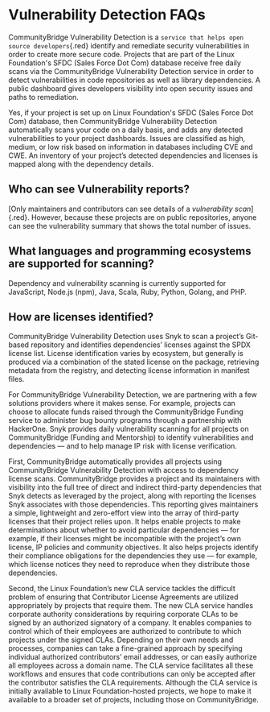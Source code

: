 # Vulnerability Detection FAQs

CommunityBridge Vulnerability Detection is a `service that helps open source developers`{.red} identify and remediate security vulnerabilities in order to create more secure code. Projects that are part of the Linux Foundation's SFDC \(Sales Force Dot Com\) database receive free daily scans via the CommunityBridge Vulnerability Detection service in order to detect vulnerabilities in code repositories as well as library dependencies. A public dashboard gives developers visibility into open security issues and paths to remediation.

Yes, if your project is set up on Linux Foundation's SFDC \(Sales Force Dot Com\) database, then CommunityBridge Vulnerability Detection automatically scans your code on a daily basis, and adds any detected vulnerabilities to your project dashboards. Issues are classified as high, medium, or low risk based on information in databases including CVE and CWE. An inventory of your project’s detected dependencies and licenses is mapped along with the dependency details.

## Who can see Vulnerability reports? <a id="who-can-see-vulnerability-reports"></a>

[Only maintainers and contributors can see details of a *vulnerability scan*] {.red}. However, because these projects are on public repositories, anyone can see the vulnerability summary that shows the total number of issues.

## What languages and programming ecosystems are supported for scanning? <a id="VulnerabilityDetectionFAQs-Whatlanguagesandprogrammingecosystemsaresupportedforscanning?"></a>

Dependency and vulnerability scanning is currently supported for JavaScript, Node.js \(npm\), Java, Scala, Ruby, Python, Golang, and PHP.

## How are licenses identified? <a id="VulnerabilityDetectionFAQs-Howarelicensesidentified?"></a>

CommunityBridge Vulnerability Detection uses Snyk to scan a project’s Git-based repository and identifies dependencies’ licenses against the SPDX license list. License identification varies by ecosystem, but generally is produced via a combination of the stated license on the package, retrieving metadata from the registry, and detecting license information in manifest files.

For CommunityBridge Vulnerability Detection, we are partnering with a few solutions providers where it makes sense. For example, projects can choose to allocate funds raised through the CommunityBridge Funding service to administer bug bounty programs through a partnership with HackerOne. Snyk provides daily vulnerability scanning for all projects on CommunityBridge \(Funding and Mentorship\) to identify vulnerabilities and dependencies — and to help manage IP risk with license verification.

First, CommunityBridge automatically provides all projects using CommunityBridge Vulnerability Detection with access to dependency license scans. CommunityBridge provides a project and its maintainers with visibility into the full tree of direct and indirect third-party dependencies that Snyk detects as leveraged by the project, along with reporting the licenses Snyk associates with those dependencies. This reporting gives maintainers a simple, lightweight and zero-effort view into the array of third-party licenses that their project relies upon. It helps enable projects to make determinations about whether to avoid particular dependencies — for example, if their licenses might be incompatible with the project’s own license, IP policies and community objectives. It also helps projects identify their compliance obligations for the dependencies they use — for example, which license notices they need to reproduce when they distribute those dependencies.

Second, the Linux Foundation’s new CLA service tackles the difficult problem of ensuring that Contributor License Agreements are utilized appropriately by projects that require them. The new CLA service handles corporate authority considerations by requiring corporate CLAs to be signed by an authorized signatory of a company. It enables companies to control which of their employees are authorized to contribute to which projects under the signed CLAs. Depending on their own needs and processes, companies can take a fine-grained approach by specifying individual authorized contributors’ email addresses, or can easily authorize all employees across a domain name. The CLA service facilitates all these workflows and ensures that code contributions can only be accepted after the contributor satisfies the CLA requirements. Although the CLA service is initially available to Linux Foundation-hosted projects, we hope to make it available to a broader set of projects, including those on CommunityBridge.

